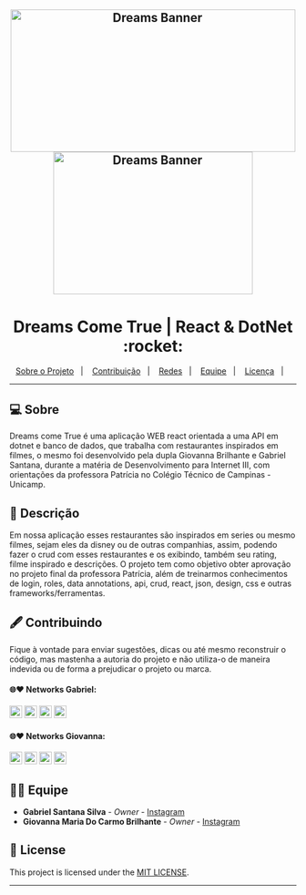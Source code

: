 <h2 align="center">
    <img alt="Dreams Banner" title="" src="https://user-images.githubusercontent.com/53992405/209487489-261fa192-36da-4ad6-99b8-6e76fadd29ea.png" height="250px" width="500px" />
    <img alt="Dreams Banner" title="" src="https://user-images.githubusercontent.com/53992405/209487540-a44e26d6-eb29-4ae4-a577-23c4a8d5ce49.png" height="250px"   width="350px" />
</h2>

<p align="center">
  <h1 align="center">Dreams Come True | React & DotNet :rocket:</h1>
</p>
<p align="center">
  <a href="#-sobre">Sobre o Projeto</a>&nbsp;&nbsp;&nbsp;|&nbsp;&nbsp;&nbsp;
  <a href="#%EF%B8%8F-contribuindo">Contribuição</a>&nbsp;&nbsp;&nbsp;|&nbsp;&nbsp;&nbsp;
  <a href="#-networks-gabriel">Redes</a>&nbsp;&nbsp;&nbsp;|&nbsp;&nbsp;&nbsp;
  <a href="#-equipe">Equipe</a>&nbsp;&nbsp;&nbsp;|&nbsp;&nbsp;&nbsp;
  <a href="#-license">Licença</a>&nbsp;&nbsp;&nbsp;|&nbsp;&nbsp;&nbsp;
</p>

___

## 💻 Sobre
Dreams come True é uma aplicação WEB react orientada a uma API em dotnet e banco de dados, que trabalha com restaurantes inspirados em filmes, o mesmo foi desenvolvido pela dupla Giovanna Brilhante e Gabriel Santana, durante a matéria de Desenvolvimento para Internet III, com orientações da professora Patrícia no Colégio Técnico de Campinas - Unicamp.

## 📃 Descrição
Em nossa aplicação esses restaurantes são inspirados em series ou mesmo filmes, sejam eles da disney ou de outras companhias, assim, podendo fazer o crud com esses restaurantes e os exibindo, também seu rating, filme inspirado e descrições. O projeto tem como objetivo obter aprovação no projeto final da professora Patrícia, além de treinarmos conhecimentos de login, roles, data annotations, api, crud, react, json, design, css e outras frameworks/ferramentas.

## 🖋️ Contribuindo

Fique à vontade para enviar sugestões, dicas ou até mesmo reconstruir o código, mas mastenha a autoria do projeto e não utiliza-o de maneira indevida ou de forma a prejudicar o projeto ou marca.

#### 🌐❤ Networks Gabriel:

[<img alt="GitHub followers Gabriel" src="https://img.shields.io/github/followers/PuniGC?label=Follow&style=social" height="22" title="Follow me"/>][github-ga]
[<img alt="Instagram Gabriel" src="https://img.shields.io/badge/Instagram-E4405F?style=for-the-badge&logo=instagram&logoColor=white&link=instagram.com/gabrielsants_dev/" height="22" />][instagram-ga]
[<img alt="Mail to Gabriel" src="https://img.shields.io/badge/-Gmail-c14438?style=flat&logo=Gmail&logoColor=white" height="22" title="gabriel04.ok@gmail.com" />][email-ga]
[<img alt="Linkedin Gabriel" src="https://img.shields.io/badge/-LinkedIn-blue?style=flat-square&logo=Linkedin&logoColor=white&link=https://www.linkedin.com/in/gabriel-santana-silva/" height="22" />][linkedin-ga]

#### 🌐❤ Networks Giovanna:

[<img alt="GitHub followers Giovanna" src="https://img.shields.io/github/followers/GiovannaBrilhante?label=Follow&style=social" height="22" title="Follow me"/>][github-gi]
[<img alt="Instagram Giovanna" src="https://img.shields.io/badge/Instagram-E4405F?style=for-the-badge&logo=instagram&logoColor=white&link=instagram.com/gi_maria_cb/" height="22" />][instagram-gi]
[<img alt="Mail to Giovanna" src="https://img.shields.io/badge/-Gmail-c14438?style=flat&logo=Gmail&logoColor=white" height="22" title="bricamagi@gmail.com" />][email-gi]
[<img alt="Linkedin Giovanna" src="https://img.shields.io/badge/-LinkedIn-blue?style=flat-square&logo=Linkedin&logoColor=white&link=https://www.linkedin.com/in/giovanna-brilhante/" height="22" />][linkedin-gi]

## 👨‍💻 Equipe

* **Gabriel Santana Silva** - *Owner* - [Instagram](https://www.instagram.com/gabrielsants_dev/)
* **Giovanna Maria Do Carmo Brilhante** - *Owner* - [Instagram](https://www.instagram.com/gi_maria_cb/)

## 📝 License

This project is licensed under the [MIT LICENSE][license].

---

[github-ga]: https://github.com/PuniGC
[linkedin-ga]: https://www.linkedin.com/in/gabriel-santana-silva/
[email-ga]: mailto:gabriel04.ok@gmail.com
[instagram-ga]: https://www.instagram.com/gabrielsants_dev/

[github-gi]: https://github.com/GiovannaBrilhante
[linkedin-gi]: https://www.linkedin.com/in/giovanna-brilhante/
[email-gi]: mailto:bricamagi@gmail.com
[instagram-gi]: https://www.instagram.com/gi_maria_cb/

[license]: LICENSE
